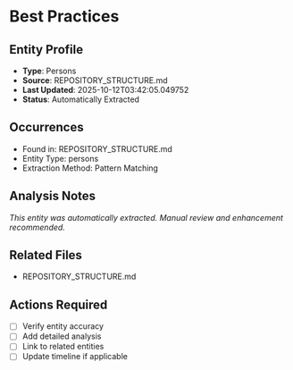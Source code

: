 # Best Practices

## Entity Profile
- **Type**: Persons
- **Source**: REPOSITORY_STRUCTURE.md
- **Last Updated**: 2025-10-12T03:42:05.049752
- **Status**: Automatically Extracted

## Occurrences
- Found in: REPOSITORY_STRUCTURE.md
- Entity Type: persons
- Extraction Method: Pattern Matching

## Analysis Notes
*This entity was automatically extracted. Manual review and enhancement recommended.*

## Related Files
- REPOSITORY_STRUCTURE.md

## Actions Required
- [ ] Verify entity accuracy
- [ ] Add detailed analysis
- [ ] Link to related entities
- [ ] Update timeline if applicable
